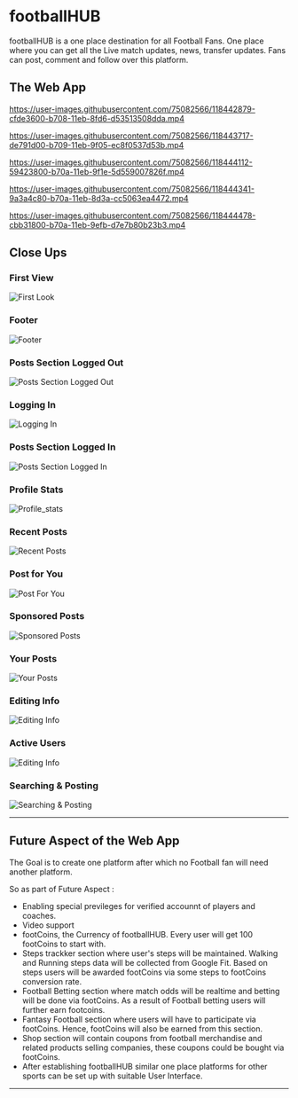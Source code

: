 # footballHUB 
footballHUB is a one place destination for all Football Fans. One place where you can get all the Live match updates, news, transfer updates. Fans can post, comment and follow over this platform. 

## The Web App 
https://user-images.githubusercontent.com/75082566/118442879-cfde3600-b708-11eb-8fd6-d53513508dda.mp4

https://user-images.githubusercontent.com/75082566/118443717-de791d00-b709-11eb-9f05-ec8f0537d53b.mp4

https://user-images.githubusercontent.com/75082566/118444112-59423800-b70a-11eb-9f1e-5d559007826f.mp4

https://user-images.githubusercontent.com/75082566/118444341-9a3a4c80-b70a-11eb-8d3a-cc5063ea4472.mp4

https://user-images.githubusercontent.com/75082566/118444478-cbb31800-b70a-11eb-9efb-d7e7b80b23b3.mp4



## Close Ups
### First View 
![First Look](assets/presentation/First_view.png)
### Footer
![Footer](assets/presentation/Footer.png)
### Posts Section Logged Out
![Posts Section Logged Out](assets/presentation/post_logged_out.png)
### Logging In
![Logging In](assets/presentation/logging_in.png)
### Posts Section Logged In
![Posts Section Logged In](assets/presentation/post_logged_in.png)
### Profile Stats
![Profile_stats](assets/presentation/profile_stats.png)
### Recent Posts
![Recent Posts](assets/presentation/recent_posts.png)
### Post for You
![Post For You](assets/presentation/post_for_you.png)
### Sponsored Posts
![Sponsored Posts](assets/presentation/sponsored_posts.png)
### Your Posts
![Your Posts](assets/presentation/yourPosts.png)
### Editing Info
![Editing Info](assets/presentation/editing_info.png)
### Active Users
![Editing Info](assets/presentation/activeUsers.png)
### Searching & Posting
![Searching & Posting](assets/presentation/searching_posting.png)

---
## Future Aspect of the Web App
<p>The Goal is to create one platform after which no Football fan will need another platform.</p> 
So as part of Future Aspect :

- Enabling special previleges for verified accounnt of players and coaches.
- Video support
- footCoins, the Currency of footballHUB. Every user will get 100 footCoins to start with.
- Steps trackker section where user's steps will be maintained. Walking and Running steps data will be collected from Google Fit. Based on steps users will be awarded footCoins via some steps to footCoins conversion rate. 
- Football Betting section where match odds will be realtime and betting will be done via footCoins. As a result of Football betting users will further earn footcoins.
- Fantasy Football section where users will have to participate via footCoins. Hence, footCoins will also be earned from this section.  
- Shop section will contain coupons from football merchandise and related products selling companies, these coupons could be bought via footCoins. 
- After establishing footballHUB similar one place platforms for other sports can be set up with suitable User Interface. 
---

